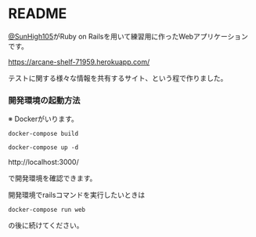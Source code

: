 # README

[@SunHigh105](https://twitter.com/SunHigh105)がRuby on Railsを用いて練習用に作ったWebアプリケーションです。

https://arcane-shelf-71959.herokuapp.com/

テストに関する様々な情報を共有するサイト、という程で作りました。


### 開発環境の起動方法

※ Dockerがいります。

```
docker-compose build

docker-compose up -d
```

http://localhost:3000/

で開発環境を確認できます。

開発環境でrailsコマンドを実行したいときは

```
docker-compose run web 
```

の後に続けてください。
